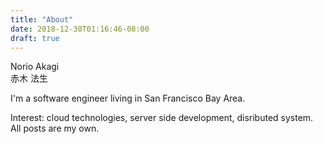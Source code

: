 ```yaml
---
title: "About"
date: 2018-12-30T01:16:46-08:00
draft: true
---
```


Norio Akagi  
赤木 法生

I'm a software engineer living in San Francisco Bay Area.

Interest: cloud technologies, server side development, disributed system.  
All posts are my own.
